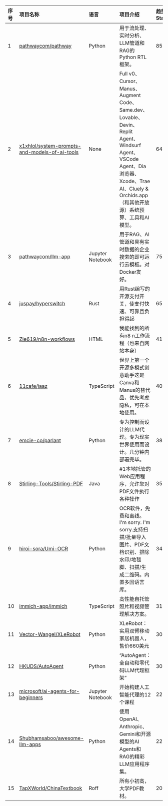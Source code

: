 |序号|项目名称|语言|项目介绍|趋势Star|当前Star|热度|创建时间|
|:---|:---|:---|:---|:---|:---|:---|:---|
|1|[pathwaycom/pathway](https://github.com/pathwaycom/pathway)|Python|用于流处理、实时分析、LLM管道和RAG的Python RTL框架。|850|41326|263|2022-11-27|
|2|[x1xhlol/system-prompts-and-models-of-ai-tools](https://github.com/x1xhlol/system-prompts-and-models-of-ai-tools)|None|Full v0、Cursor、Manus、Augment Code、Same.dev、Lovable、Devin、Replit Agent、Windsurf Agent、VSCode Agent、Dia浏览器、Xcode、Trae AI、Cluely & Orchids.app（和其他开放源）系统预算、工具和AI模型。|647|83041|231|2025-03-05|
|3|[pathwaycom/llm-app](https://github.com/pathwaycom/llm-app)|Jupyter Notebook|用于RAG、AI管道和具有实时数据的企业搜索的即可运行云模板。对Docker友好。|753|38762|230|2023-07-19|
|4|[juspay/hyperswitch](https://github.com/juspay/hyperswitch)|Rust|用Rust编写的开源支付开关，使支付快速、可靠且负担得起|659|32763|201|2022-10-17|
|5|[Zie619/n8n-workflows](https://github.com/Zie619/n8n-workflows)|HTML|我能找到的所有n8 n工作流程（也来自网站本身）|412|27900|145|2025-05-14|
|6|[11cafe/jaaz](https://github.com/11cafe/jaaz)|TypeScript|世界上第一个开源多模式创意助手这是Canva和Manus的替代品，优先考虑隐私，可在本地使用。|406|3830|126|2025-06-01|
|7|[emcie-co/parlant](https://github.com/emcie-co/parlant)|Python|专为控制而设计的LLM代理。专为现实世界使用而设计。几分钟内部署完毕。|381|11488|119|2024-02-15|
|8|[Stirling-Tools/Stirling-PDF](https://github.com/Stirling-Tools/Stirling-PDF)|Java|#1本地托管的Web应用程序，允许您对PDF文件执行各种操作|350|66605|110|2023-01-27|
|9|[hiroi-sora/Umi-OCR](https://github.com/hiroi-sora/Umi-OCR)|Python|OCR软件，免费和离线。I'm sorry. I'm sorry.支持扫描/批量导入图片、PDF文档识别、排除水印/地毯脚、扫描/生成二维码。内置多国语言库。|344|37083|107|2022-03-28|
|10|[immich-app/immich](https://github.com/immich-app/immich)|TypeScript|高性能自托管照片和视频管理解决方案。|317|76361|98|2022-02-03|
|11|[Vector-Wangel/XLeRobot](https://github.com/Vector-Wangel/XLeRobot)|Python|XLeRobot：实用双臂移动家居机器人，售价660美元|304|3002|95|2025-04-26|
|12|[HKUDS/AutoAgent](https://github.com/HKUDS/AutoAgent)|Python|“AutoAgent：全自动和零代码LLM代理框架”|304|6457|95|2025-02-06|
|13|[microsoft/ai-agents-for-beginners](https://github.com/microsoft/ai-agents-for-beginners)|Jupyter Notebook|开始构建人工智能代理的12个课程|225|37488|86|2024-11-28|
|14|[Shubhamsaboo/awesome-llm-apps](https://github.com/Shubhamsaboo/awesome-llm-apps)|Python|使用OpenAI、Anthropic、Gemini和开源模型的AI Agents和RAG的精彩LLM应用程序集。|229|67316|79|2024-04-29|
|15|[TapXWorld/ChinaTextbook](https://github.com/TapXWorld/ChinaTextbook)|Roff|所有小初高，大学PDF教材。|208|49029|73|2020-01-05|